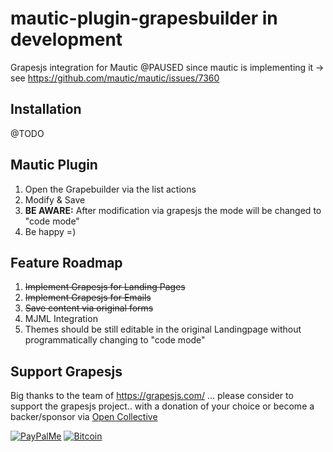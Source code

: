 # mautic-plugin-grapesbuilder in development
Grapesjs integration for Mautic @PAUSED since mautic is implementing it -> see https://github.com/mautic/mautic/issues/7360

## Installation

@TODO

## Mautic Plugin

1. Open the Grapebuilder via the list actions
2. Modify & Save
3. **BE AWARE:** After modification via grapesjs the mode will be changed to "code mode"
4. Be happy =)

## Feature Roadmap

1. ~~Implement Grapesjs for Landing Pages~~
2. ~~Implement Grapesjs for Emails~~
3. ~~Save content via original forms~~
4. MJML Integration
5. Themes should be still editable in the original Landingpage without programmatically changing to "code mode"

## Support Grapesjs

Big thanks to the team of https://grapesjs.com/ ... please consider to support the grapesjs project.. with a donation of your choice or become a backer/sponsor via [Open Collective](https://opencollective.com/grapesjs)

[![PayPalMe](http://grapesjs.com/img/ppme.png)](https://paypal.me/grapesjs)
[![Bitcoin](https://user-images.githubusercontent.com/11614725/52977952-87235f80-33cf-11e9-9607-7a9a354e1155.png)](https://commerce.coinbase.com/checkout/fc90b940-558d-408b-a166-28a823c98173)
